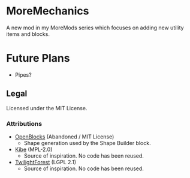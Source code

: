 # MoreMechanics
A new mod in my MoreMods series which focuses on adding new utility items and blocks.

# Future Plans
- Pipes?

## Legal
Licensed under the MIT License.
### Attributions
- [OpenBlocks](https://github.com/OpenMods/OpenBlocks) (Abandoned / MIT License)
  - Shape generation used by the Shape Builder block.
- [Kibe](https://github.com/lucaargolo/kibe) (MPL-2.0)
  - Source of inspiration. No code has been reused.
- [TwilightForest](https://github.com/TeamTwilight/twilightforest) (LGPL 2.1)
  - Source of inspiration. No code has been reused.